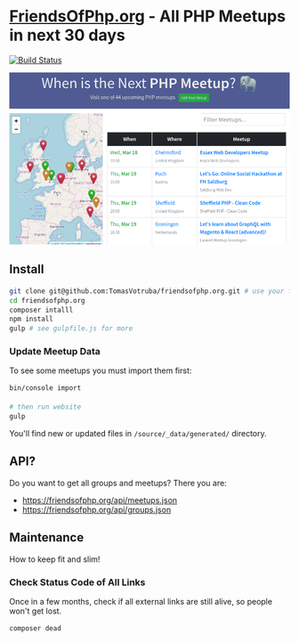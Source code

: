 # [FriendsOfPhp.org](https://www.friendsofphp.org) - All PHP Meetups in next 30 days

[![Build Status](https://img.shields.io/travis/TomasVotruba/friendsofphp.org/master.svg?style=flat-square)](https://travis-ci.org/TomasVotruba/friendsofphp.org)

<div align="center">
   <img src="/docs/preview.png?v=1">
</div>

## Install

```sh
git clone git@github.com:TomasVotruba/friendsofphp.org.git # use your fork to contribute
cd friendsofphp.org
composer intalll
npm install
gulp # see gulpfile.js for more
```

### Update Meetup Data

To see some meetups you must import them first:

```bash
bin/console import

# then run website
gulp
```

You'll find new or updated files in `/source/_data/generated/` directory.

## API?

Do you want to get all groups and meetups? There you are:

- https://friendsofphp.org/api/meetups.json 
- https://friendsofphp.org/api/groups.json

## Maintenance

How to keep fit and slim!

### Check Status Code of All Links

Once in a few months, check if all external links are still alive, so people won't get lost.

```bash
composer dead
```
